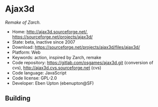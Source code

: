 # Ajax3d

_Remake of Zarch._

- Home: http://ajax3d.sourceforge.net/, https://sourceforge.net/projects/ajax3d/
- State: beta, inactive since 2007
- Download: https://sourceforge.net/projects/ajax3d/files/ajax3d/
- Platform: Web
- Keywords: action, inspired by Zarch, remake
- Code repository: https://gitlab.com/osgames/ajax3d.git (conversion of cvs), http://ajax3d.cvs.sourceforge.net (cvs)
- Code language: JavaScript
- Code license: GPL-2.0
- Developer: Eben Upton (ebenupton@SF)

## Building
